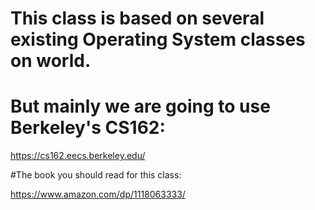 # This class is based on several existing Operating System classes on world.
# But mainly we are going to use Berkeley's CS162:

https://cs162.eecs.berkeley.edu/

#The book you should read for this class:

https://www.amazon.com/dp/1118063333/
